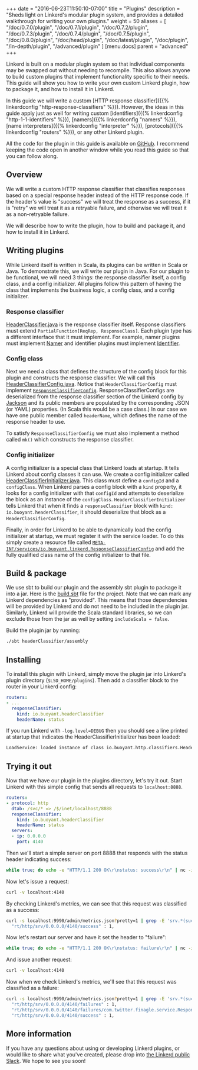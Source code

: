 +++
date = "2016-06-23T11:50:10-07:00"
title = "Plugins"
description = "Sheds light on Linkerd's modular plugin system, and provides a detailed walkthrough for writing your own plugins."
weight = 50
aliases = [
  "/doc/0.7.0/plugin",
  "/doc/0.7.1/plugin",
  "/doc/0.7.2/plugin",
  "/doc/0.7.3/plugin",
  "/doc/0.7.4/plugin",
  "/doc/0.7.5/plugin",
  "/doc/0.8.0/plugin",
  "/doc/head/plugin",
  "/doc/latest/plugin",
  "/doc/plugin",
  "/in-depth/plugin",
  "/advanced/plugin"
]
[menu.docs]
  parent = "advanced"
+++

Linkerd is built on a modular plugin system so that individual components may
be swapped out without needing to recompile.  This also allows anyone to build
custom plugins that implement functionality specific to their needs.  This guide
will show you how to write your own custom Linkerd plugin, how to package it,
and how to install it in Linkerd.

In this guide we will write a custom [HTTP response classifier]({{%
linkerdconfig "http-response-classifiers" %}}).  However, the ideas in this
guide apply just as well for writing custom [identifiers]({{% linkerdconfig
"http-1-1-identifiers" %}}), [namers]({{% linkerdconfig "namers" %}}), [name
interpreters]({{% linkerdconfig "interpreter" %}}), [protocols]({{%
linkerdconfig "routers" %}}), or any other Linkerd plugin.

All the code for the plugin in this guide is available on
[GitHub](https://github.com/linkerd/linkerd-examples/tree/master/plugins/header-classifier).
I recommend keeping the code open in another window while you read this guide so
that you can follow along.

## Overview

We will write a custom HTTP response classifier that classifies responses based
on a special response header instead of the HTTP response code.  If the header's
value is "success" we will treat the response as a success, if it is "retry"
we will treat it as a retryable failure, and otherwise we will treat it as
a non-retryable failure.

We will describe how to write the plugin, how to build and package it, and how
to install it in Linkerd.

## Writing plugins

While Linkerd itself is written in Scala, its plugins can be written in Scala or
Java.  To demonstrate this, we will write our plugin in Java.  For our plugin
to be functional, we will need 3 things: the response classifier itself, a
config class, and a config initializer.  All plugins follow this pattern of
having the class that implements the business logic, a config class, and a
config initializer.

### Response classifier

[HeaderClassifier.java](https://github.com/linkerd/linkerd-examples/blob/master/plugins/header-classifier/src/main/java/io/buoyant/http/classifiers/HeaderClassifier.java)
is the response classifier itself.  Response classifiers must extend
`PartialFunction[ReqRep, ResponseClass]`.  Each plugin type has a different
interface that it must implement.  For example, namer plugins must implement
[Namer](https://github.com/twitter/finagle/blob/master/finagle-core/src/main/scala/com/twitter/finagle/Namer.scala#L16)
and identifier plugins must implement
[Identifier](https://github.com/linkerd/linkerd/blob/master/router/core/src/main/scala/io/buoyant/router/RoutingFactory.scala#L21).

### Config class

Next we need a class that defines the structure of the config block for this
plugin and constructs the response classifier.  We will call this
[HeaderClassifierConfig.java](https://github.com/linkerd/linkerd-examples/blob/master/plugins/header-classifier/src/main/java/io/buoyant/http/classifiers/HeaderClassifierConfig.java).
Notice that `HeaderClassifierConfig` must implement
[`ResponseClassifierConfig`](https://github.com/linkerd/linkerd/blob/master/linkerd/core/src/main/scala/io/buoyant/linkerd/ResponseClassifierInitializer.scala#L14).
ResponseClassifierConfigs are deserialized from the response classifier section
of the Linkerd config by [Jackson](https://github.com/FasterXML/jackson) and its
public members are populated by the corresponding JSON (or YAML) properties. (In
Scala this would be a case class.)  In our case we have one public member called
`headerName`, which defines the name of the response header to use.

To satisfy `ResponseClassifierConfig` we must also implement a method called
`mk()` which constructs the response classifier.

### Config initializer

A config initializer is a special class that Linkerd loads at startup. It tells
Linkerd about config classes it can use.  We create a config initializer called
[HeaderClassifierInitializer.java](https://github.com/linkerd/linkerd-examples/blob/master/plugins/header-classifier/src/main/java/io/buoyant/http/classifiers/HeaderClassifierInitializer.java).
This class must define a `configId` and a `configClass`.  When Linkerd parses a
config block with a `kind` property, it looks for a config initializer with that
`configId` and attempts to deserialize the block as an instance of the
`configClass`.  `HeaderClassifierInitializer` tells Linkerd that when it finds a
`responseClassifier` block with `kind: io.buoyant.headerClassifier`, it should
deserialize that block as a `HeaderClassifierConfig`.

Finally, in order for Linkerd to be able to dynamically load the config
initializer at startup, we must register it with the service loader.  To do this
simply create a resource file called
[`META-INF/services/io.buoyant.linkerd.ResponseClassifierConfig`](https://github.com/linkerd/linkerd-examples/blob/master/plugins/header-classifier/src/main/resources/META-INF/services/io.buoyant.linkerd.ResponseClassifierInitializer)
and add the fully qualified class name of the config initializer to that file.

## Build & package

We use sbt to build our plugin and the assembly sbt plugin to package it into a
jar.  Here is the
[build.sbt](https://github.com/linkerd/linkerd-examples/blob/master/plugins/build.sbt)
file for the project.  Note that we can mark any Linkerd dependencies as
"provided".  This means that those dependencies will be provided by Linkerd and
do not need to be included in the plugin jar.  Similarly, Linkerd will provide
the Scala standard libraries, so we can exclude those from the jar as well by
setting `includeScala = false`.

Build the plugin jar by running:

```bash
./sbt headerClassifier/assembly
```

## Installing

To install this plugin with Linkerd, simply move the plugin jar into Linkerd's
plugin directory (`$L5D_HOME/plugins`).  Then add a classifier block to the
router in your Linkerd config:

```yaml
routers:
- ...
  responseClassifier:
    kind: io.buoyant.headerClassifier
    headerName: status
```

If you run Linkerd with `-log.level=DEBUG` then you should see a line printed
at startup that indicates the HeaderClassifierInitializer has been loaded:

```bash
LoadService: loaded instance of class io.buoyant.http.classifiers.HeaderClassifierInitializer for requested service io.buoyant.linkerd.ResponseClassifierInitializer
```

## Trying it out

Now that we have our plugin in the plugins directory, let's try it out.  Start
Linkerd with this simple config that sends all requests to `localhost:8888`.

```yaml
routers:
- protocol: http
  dtab: /svc/* => /$/inet/localhost/8888
  responseClassifier:
    kind: io.buoyant.headerClassifier
    headerName: status
  servers:
  - ip: 0.0.0.0
    port: 4140
```

Then we'll start a simple server on port 8888 that responds with the status
header indicating success:

```bash
while true; do echo -e "HTTP/1.1 200 OK\r\nstatus: success\r\n" | nc -i 1 -l 8888; done
```

Now let's issue a request:

```bash
curl -v localhost:4140
```

By checking Linkerd's metrics, we can see that this request was classified as
a success:

```bash
curl -s localhost:9990/admin/metrics.json?pretty=1 | grep -E 'srv.*(success|failure)'
  "rt/http/srv/0.0.0.0/4140/success" : 1,
```

Now let's restart our server and have it set the header to "failure":

```bash
while true; do echo -e "HTTP/1.1 200 OK\r\nstatus: failure\r\n" | nc -i 1 -l 8888; done
```

And issue another request:

```bash
curl -v localhost:4140
```

Now when we check Linkerd's metrics, we'll see that this request was classified
as a failure:

```bash
curl -s localhost:9990/admin/metrics.json?pretty=1 | grep -E 'srv.*(success|failure)'
  "rt/http/srv/0.0.0.0/4140/failures" : 1,
  "rt/http/srv/0.0.0.0/4140/failures/com.twitter.finagle.service.ResponseClassificationSyntheticException" : 1,
  "rt/http/srv/0.0.0.0/4140/success" : 1,
```

## More information

If you have any questions about using or developing Linkerd plugins, or would
like to share what you've created, please drop into [the Linkerd public Slack](
http://slack.linkerd.io).  We hope to see you soon!
